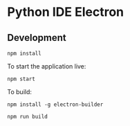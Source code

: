 # Python IDE Electron

## Development
```
npm install
```
To start the application live:
```
npm start
```
To build:
```
npm install -g electron-builder
```
```
npm run build
```
